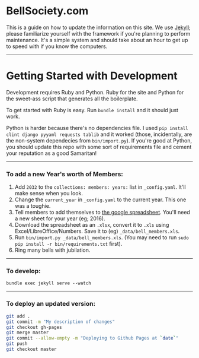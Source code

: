 
# BellSociety.com

This is a guide on how to update the information on this site. We use [Jekyll](http://jekyllrb.com/); please familiarize yourself with the framework if you're planning to perform maintenance. It's a simple system and should take about an hour to get up to speed with if you know the computers.

---

# Getting Started with Development

Development requires Ruby and Python. Ruby for the site and Python for the sweet-ass script that generates all the boilerplate.

To get started with Ruby is easy. Run `bundle install` and it should just work.

Python is harder because there's no dependencies file. I used `pip install clint django pyyaml requests tablib` and it worked (those, incidentally, are the non-system dependecies from `bin/import.py`). If you're good at Python, you should update this repo with some sort of requirements file and cement your reputation as a good Samaritan!

---

### To add a new Year's worth of Members:

1. Add `2032` to the `collections: members: years:` list in `_config.yaml`. It'll make sense when you look.
2. Change the `current_year` in `_config.yaml` to the current year. This one was a toughie.
3. Tell members to add themselves to [the google spreadsheet](https://docs.google.com/spreadsheets/d/1vTla34lK53UFgDouSKHVU4uz2mYWKU7Ib8KsNG7ARu4/edit#gid=0). You'll need a new sheet for your year (eg; 2016). 
4. Download the spreadsheet as an `.xlsx`, convert it to `.xls` using Excel/LibreOffice/Numbers. Save it to (eg) `_data/bell_members.xls`.
5. Run `bin/import.py _data/bell_members.xls`. (You may need to run `sudo pip install -r bin/requirements.txt` first).
5. Ring many bells with jubilation.

---

### To develop:

`bundle exec jekyll serve --watch`

---

### To deploy an updated version:


```sh
git add .
git commit -m "My description of changes"
git checkout gh-pages
git merge master
git commit --allow-empty -m "Deploying to Github Pages at `date`"
git push
git checkout master
```
